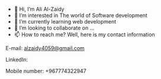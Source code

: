 - 👋 Hi, I’m Ali Al-Zaidy
- 👀 I’m interested in The world of Software development
- 🌱 I’m currently learning web development
- 💞️ I’m looking to collaborate on ...
- 📫 How to reach me? Well, here is my contact information

E-mail: alzaidy4059@gmail.com

LinkedIn: 

Mobile number: +967774322947

<!---
Alzaidy4059/Alzaidy4059 is a ✨ special ✨ repository because its `README.md` (this file) appears on your GitHub profile.
You can click the Preview link to take a look at your changes.
--->

